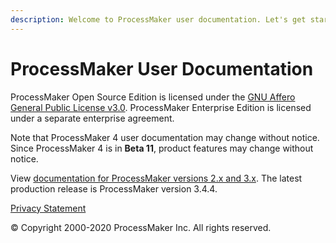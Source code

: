 ```yaml
---
description: Welcome to ProcessMaker user documentation. Let's get started.
---
```


# ProcessMaker User Documentation

ProcessMaker Open Source Edition is licensed under the [GNU Affero General Public License v3.0](https://github.com/ProcessMaker/spark/blob/develop/LICENSE.txt). ProcessMaker Enterprise Edition is licensed under a separate enterprise agreement.

Note that ProcessMaker 4 user documentation may change without notice. Since ProcessMaker 4 is in **Beta 11**, product features may change without notice.

View [documentation for ProcessMaker versions 2.x and 3.x](https://wiki.processmaker.com/). The latest production release is ProcessMaker version 3.4.4.

[Privacy Statement](https://www.processmaker.com/privacy-statement)

© Copyright 2000-2020 ProcessMaker Inc. All rights reserved.


